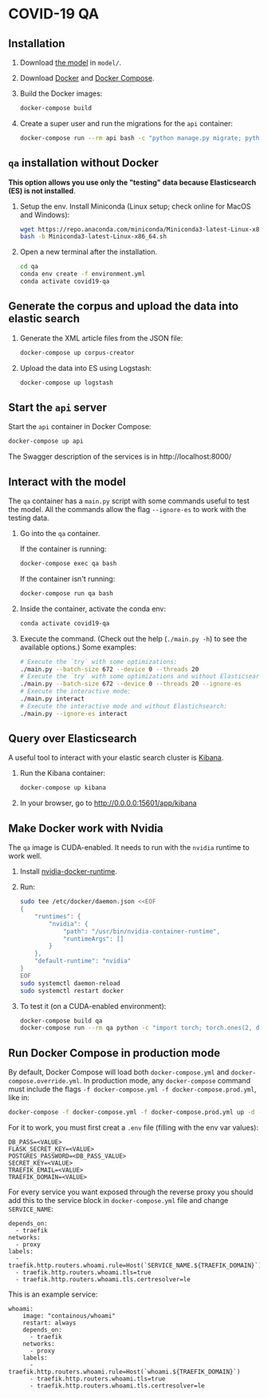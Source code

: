 # COVID-19 QA

## Installation

1. Download [the model](https://drive.google.com/drive/folders/1K-eXgmXytoIELHI8Rq3_dP9BUujBQ9T2?usp=sharing) in `model/`.
2. Download [Docker](https://docs.docker.com/get-docker/) and [Docker Compose](https://docs.docker.com/compose/install/).
3. Build the Docker images:

    ```bash
    docker-compose build
    ```

4. Create a super user and run the migrations for the `api` container:

    ```bash
    docker-compose run --rm api bash -c "python manage.py migrate; python manage.py createsuperuser"
    ```

## `qa` installation without Docker

**This option allows you use only the "testing" data because Elasticsearch (ES) is not installed**.

1. Setup the env. Install Miniconda (Linux setup; check online for MacOS and Windows):

    ```bash
    wget https://repo.anaconda.com/miniconda/Miniconda3-latest-Linux-x86_64.sh
    bash -b Miniconda3-latest-Linux-x86_64.sh
    ```

2. Open a new terminal after the installation.

    ```bash
    cd qa
    conda env create -f environment.yml
    conda activate covid19-qa
    ```

## Generate the corpus and upload the data into elastic search

1. Generate the XML article files from the JSON file:

    ```bash
    docker-compose up corpus-creator
    ```

2. Upload the data into ES using Logstash:

    ```bash
    docker-compose up logstash
    ```

## Start the `api` server

Start the `api` container in Docker Compose:

```bash
docker-compose up api
```

The Swagger description of the services is in http://localhost:8000/

## Interact with the model

The `qa` container has a `main.py` script with some commands useful to test the model. 
All the commands allow the flag `--ignore-es` to work with the testing data.

1. Go into the `qa` container.

    If the container is running:

    ```bash
    docker-compose exec qa bash
    ```
    
    If the container isn't running:

    ```bash
    docker-compose run qa bash
    ```

2. Inside the container, activate the conda env:

    ```bash
    conda activate covid19-qa
    ```

3. Execute the command. (Check out the help (`./main.py -h`) to see the available options.)
Some examples:

    ```bash
    # Execute the `try` with some optimizations:
    ./main.py --batch-size 672 --device 0 --threads 20
    # Execute the `try` with some optimizations and without Elasticsearch:
    ./main.py --batch-size 672 --device 0 --threads 20 --ignore-es
    # Execute the interactive mode:
    ./main.py interact
    # Execute the interactive mode and without Elastichsearch:
    ./main.py --ignore-es interact
    ```

## Query over Elasticsearch

A useful tool to interact with your elastic search cluster is [Kibana](https://www.elastic.co/kibana).

1. Run the Kibana container:

    ```bash
    docker-compose up kibana
    ```

2. In your browser, go to http://0.0.0.0:15601/app/kibana

## Make Docker work with Nvidia

The `qa` image is CUDA-enabled. It needs to run with the `nvidia` runtime to work well.

1. Install [nvidia-docker-runtime](https://github.com/NVIDIA/nvidia-container-runtime).

2. Run:

    ```bash
    sudo tee /etc/docker/daemon.json <<EOF
    {
        "runtimes": {
            "nvidia": {
                "path": "/usr/bin/nvidia-container-runtime",
                "runtimeArgs": []
            }
        },
        "default-runtime": "nvidia"
    }
    EOF
    sudo systemctl daemon-reload
    sudo systemctl restart docker
    ```

3. To test it (on a CUDA-enabled environment):

    ```bash
    docker-compose build qa
    docker-compose run --rm qa python -c "import torch; torch.ones(2, device='cuda')"
    ```

## Run Docker Compose in production mode

By default, Docker Compose will load both `docker-compose.yml` and `docker-compose.override.yml`.
In production mode, any `docker-compose` command must include the flags
`-f docker-compose.yml -f docker-compose.prod.yml`, like in:

```bash
docker-compose -f docker-compose.yml -f docker-compose.prod.yml up -d --build
```

For it to work, you must first creat a `.env` file (filling with the env var values):

```dotenv
DB_PASS=<VALUE>
FLASK_SECRET_KEY=<VALUE>
POSTGRES_PASSWORD=<DB_PASS_VALUE>
SECRET_KEY=<VALUE>
TRAEFIK_EMAIL=<VALUE>
TRAEFIK_DOMAIN=<VALUE>
```

For every service you want exposed through the reverse proxy you should add this to the service block in `docker-compose.yml` file and change `SERVICE_NAME`:
```
depends_on:
  - traefik
networks:
  - proxy
labels:
  - traefik.http.routers.whoami.rule=Host(`SERVICE_NAME.${TRAEFIK_DOMAIN}`)
  - traefik.http.routers.whoami.tls=true
  - traefik.http.routers.whoami.tls.certresolver=le
```

This is an example service:

```
whoami:
    image: "containous/whoami"
    restart: always
    depends_on:
      - traefik
    networks:
      - proxy
    labels:
      - traefik.http.routers.whoami.rule=Host(`whoami.${TRAEFIK_DOMAIN}`)
      - traefik.http.routers.whoami.tls=true
      - traefik.http.routers.whoami.tls.certresolver=le
```

